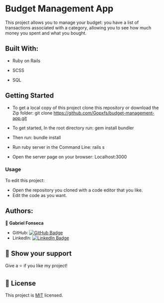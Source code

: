 # Budget Management App
This project allows you to manage your budget: you have a list of transactions associated with a category, allowing you to see how much money you spent and what you bought.

## Built With: 
- Ruby on Rails 

- SCSS 

- SQL   

## Getting Started 
- To get a local copy of this project clone this repository or download the Zip folder: 
git clone https://github.com/Gopxfs/budget-management-app.git 

- To get started, In the root directory run: 
gem install bundler 

- Then run: 
bundle install 

- Run ruby server in the Command Line: 
rails s  

- Open the server page on your browser: 
Localhost:3000 

### Usage 
To edit this project:
- Open the repository you cloned with a code editor that you like. 
- Edit the code as you want. 

## Authors: 
👤 **Gabriel Fonseca** 
- GitHub: [![GitHub Badge](https://img.shields.io/badge/-Gopxfs-white?logo=GitHub&logoColor=181717&style=plastic)](https://github.com/Gopxfs) 
- LinkedIn: [![LinkedIn Badge](https://img.shields.io/badge/-GabrielFonseca-white?logo=LinkedIn&logoColor=1DA1F2&style=plastic)](https://www.linkedin.com/in/gabriel-fonseca-sales/)  

## :star2: Show your support 
Give a :star: if you like my project! 

## :pencil: License
This project is [MIT](https://github.com/Gopxfs/budget-management-app/blob/main/LICENSE) licensed. 
